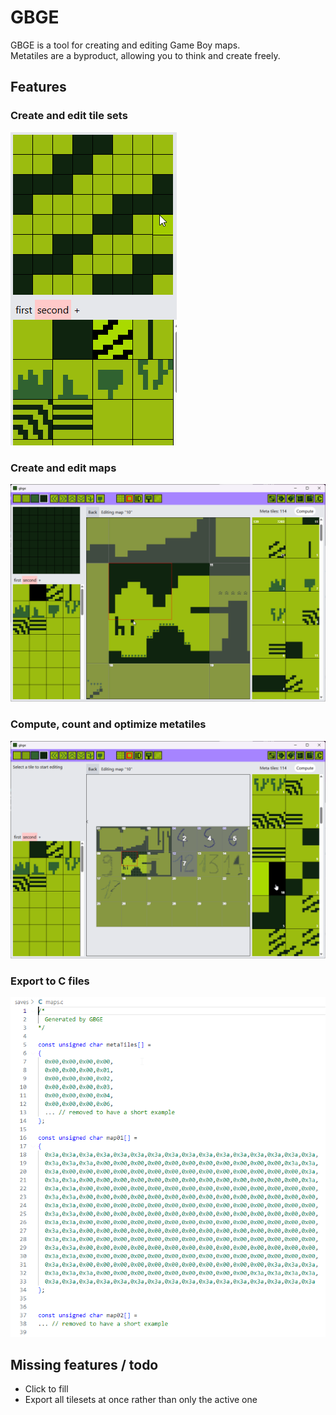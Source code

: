 # GBGE

GBGE is a tool for creating and editing Game Boy maps.  
Metatiles are a byproduct, allowing you to think and create freely.

## Features

### Create and edit tile sets

![draw tiles](./doc/draw-tile.png)

### Create and edit maps

![draw map](./doc/draw-map.png)

### Compute, count and optimize metatiles

![optimize metatiles](./doc/optimize-metatiles.png)

### Export to C files

![export to C files](./doc/c-export.png)

## Missing features / todo

- Click to fill
- Export all tilesets at once rather than only the active one
